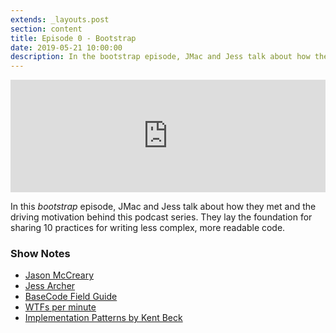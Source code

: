 ```yaml
---
extends: _layouts.post
section: content
title: Episode 0 - Bootstrap
date: 2019-05-21 10:00:00
description: In the bootstrap episode, JMac and Jess talk about how they met and what this project is all about.
---
```

<iframe src="https://share.transistor.fm/e/89c06821" width="100%" height="180" frameborder="0" scrolling="no" seamless="true" style="width:100%; height:180px;"></iframe>

In this _bootstrap_ episode, JMac and Jess talk about how they met and the driving motivation behind this podcast series. They lay the foundation for sharing 10 practices for writing less complex, more readable code.  

### Show Notes
- [Jason McCreary](https://jasonmccreary.me)
- [Jess Archer](https://twitter.com/jessarchercodes)
- [BaseCode Field Guide](https://basecodefieldguide.com)
- [WTFs per minute](https://www.osnews.com/story/19266/wtfsm/)
- [Implementation Patterns by Kent Beck](https://www.goodreads.com/book/show/781559.Implementation_Patterns)
